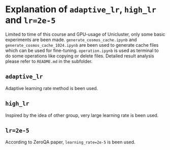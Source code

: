 # Explanation of `adaptive_lr`, `high_lr` and `lr=2e-5`
Limited to time of this course and GPU-usage of Unicluster, only some basic experiments are been made.
`generate_cosmos_cache.ipynb` and `generate_cosmos_cache_1024.ipynb` are been used to generate cache files which can be used for fine-tuning. `operation.ipynb` is used as terminal to do some operations like copying or delete files. Detailed result analysis please refer to `README.md` in the subfolder.

## `adaptive_lr`
Adaptive learning rate method is been used.

## `high_lr`
Inspired by the idea of other group, very large learning rate is been used.

## `lr=2e-5`
According to ZeroQA paper, `learning_rate=2e-5` is been used.